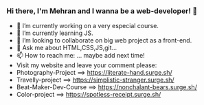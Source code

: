 ### Hi there, I'm Mehran and I wanna be a web-developer! 👋



- 🔭 I’m currently working on a very especial course.
- 🌱 I’m currently learning JS.
- 👯 I’m looking to collaborate on big web project as a front-end.
- 💬 Ask me about HTML,CSS,JS,git...
- 📫 How to reach me: ... maybe add next time!
- Visit my website and leave your comment please:
-   Photography-Project ==> https://literate-hand.surge.sh/
-   Travelly-project ==> https://simplistic-stranger.surge.sh/
-   Beat-Maker-Dev-Course ==> https://nonchalant-bears.surge.sh/
-   Color-project ==> https://spotless-receipt.surge.sh/
